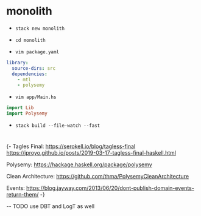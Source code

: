# monolith

* `stack new monolith`
* `cd monolith`

* `vim package.yaml`
``` .yaml
library:
  source-dirs: src
  dependencies:
    - mtl
    - polysemy
```

* `vim app/Main.hs`
``` .hs
import Lib
import Polysemy
```

* `stack build --file-watch --fast`

#

{-
Tagles Final:
https://serokell.io/blog/tagless-final
https://jproyo.github.io/posts/2019-03-17-tagless-final-haskell.html

Polysemy:
https://hackage.haskell.org/package/polysemy

Clean Architecture:
https://github.com/thma/PolysemyCleanArchitecture

Events:
https://blog.jayway.com/2013/06/20/dont-publish-domain-events-return-them/
-}

-- TODO use DBT and LogT as well
